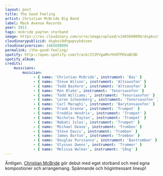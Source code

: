 ```yaml
---
layout: post
title: The Good Feeling
artist: Christian McBride Big Band
label: Mack Avenue Records
year: 2011
tags: mcbride payton storband
image: https://res.cloudinary.com/urre/image/upload/v1465690099/dsgkoi9dtgwpvykdvzeo.jpg
cloudinarypublicid: dsgkoi9dtgwpvykdvzeo
cloudinaryversion: 1465690099
permalink: /the-good-feeling/
spotify: http://open.spotify.com/track/2Y2FVgwRhrhh9TPDVuBC0D
spotify_album: 
credits:
    musicians:
        musician:
             - { name: 'Christian McBride', instrument: 'Bas' }
             - { name: 'Steve Wilson', instrument: 'Altsaxofon' }
             - { name: 'Todd Bashore', instrument: 'Altsaxofon' }
             - { name: 'Ron Blake', instrument: 'Tenorsaxofon' }
             - { name: 'Todd Williams:', instrument: 'Tenorsaxofon' }
             - { name: 'Loren Schoenberg', instrument: 'Tenorsaxofon' }
             - { name: 'Carl Maraghi', instrument: 'Barytonsaxofon' }
             - { name: 'Frank Greene', instrument: 'Trumpet' }
             - { name: 'Freddie Hendrix', instrument: 'Trumpet' }
             - { name: 'Nicholas Payton', instrument: 'Trumpet' }
             - { name: 'Nabati Isles', instrument: 'Trumpet' }
             - { name: 'Michael Dease', instrument: 'Trombon' }
             - { name: 'Steve Davis', instrument: 'Trombon' }
             - { name: 'James Burton', instrument: 'Trombon' }
             - { name: 'Douglas Purviance', instrument: 'Bastrombon' }
             - { name: 'Ulysses Owens', instrument: 'Trummor' }
             - { name: 'Melissa Walker', instrument: 'Sång' }
---
```


Äntligen. <a href="http://sv.wikipedia.org/wiki/Christian_McBride">Christian McBride</a> gör debut med eget storband och med egna kompostioner och arrangemang. Spännande och högintressant lineup!